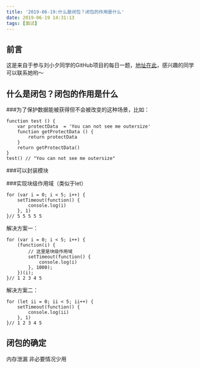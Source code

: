 ```yaml
---
title: '2019-06-19:什么是闭包？闭包的作用是什么'
date: 2019-06-19 14:31:13
tags: [面试]
---
```


## 前言 
这是来自于参与刘小夕同学的GitHub项目的每日一题，[地址在此](https://github.com/YvetteLau/Step-By-Step/issues/24)，感兴趣的同学可以联系她哟～

## 什么是闭包？闭包的作用是什么
###为了保护数据能被获得但不会被改变的这种场景，比如：

```
function test () {
	var protectData  = 'You can not see me outersize'
	function getProtectData () {
		return protectData
	}
	return getProtectData()
} 
test() // "You can not see me outersize"
```

###可以封装模块 

###实现块级作用域（类似于let）

```
for (var i = 0; i < 5; i++) {
	setTimeout(function() {
		console.log(i)
	}, 1)
}// 5 5 5 5 5

```
解决方案一：
```
for (var i = 0; i < 5; i++) {
    (function(i) {
        // 这里是块级作用域
        setTimeout(function() {
            console.log(i)
        }, 1000);
    })(i);
}// 1 2 3 4 5
```
解决方案二：

```
for (let ii = 0; ii < 5; ii++) {
	setTimeout(function() {
		console.log(ii)
	}, 1)
}// 1 2 3 4 5
```

## 闭包的确定
内存泄漏
非必要情况少用


